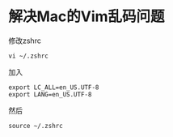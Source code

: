 # 解决Mac的Vim乱码问题

修改zshrc

```
vi ~/.zshrc
```

加入

```
export LC_ALL=en_US.UTF-8  
export LANG=en_US.UTF-8
```

然后

```
source ~/.zshrc
```

